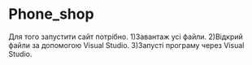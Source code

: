 # Phone_shop
Для того запустити сайт потрібно. 
1)Завантаж усі файли. 
2)Відкрий файли за допомогою Visual Studio. 
3)Запусті програму через Visual Studio. 
